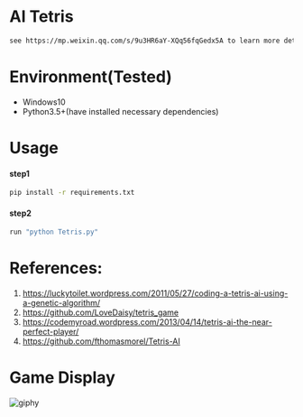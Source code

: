 # AI Tetris
```sh
see https://mp.weixin.qq.com/s/9u3HR6aY-XQq56fqGedx5A to learn more details.
```

# Environment(Tested)
- Windows10
- Python3.5+(have installed necessary dependencies)

# Usage
#### step1
```sh
pip install -r requirements.txt
```
#### step2
```sh
run "python Tetris.py"
```

# References:
1. https://luckytoilet.wordpress.com/2011/05/27/coding-a-tetris-ai-using-a-genetic-algorithm/
2. https://github.com/LoveDaisy/tetris_game
3. https://codemyroad.wordpress.com/2013/04/14/tetris-ai-the-near-perfect-player/
4. https://github.com/fthomasmorel/Tetris-AI

# Game Display
![giphy](effect/running.gif)